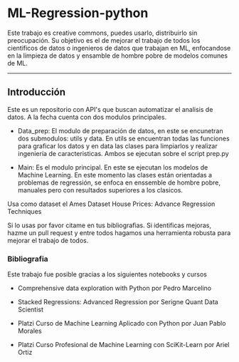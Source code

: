 # ML-Regression-python

Este trabajo es creative commons, puedes usarlo, distribuirlo sin preocupación. Su objetivo es el de mejorar el trabajo de todos los cientificos de datos o ingenieros de datos que trabajan en ML, enfocandose en la limpieza de datos y ensamble de hombre pobre de modelos comunes de ML. 

---

## Introducción

Este es un repositorio con API's que buscan automatizar el analisis de datos. A la fecha cuenta con dos modulos principales.

* Data_prep: El modulo de preparación de datos, en este se encunetran dos submodulos: utils y data.
En utils se encuentran todas las funciones para graficar los datos y en data las clases para limpiarlos y realizar ingeniería de caracteristicas. Ambos se ejecutan sobre el script prep.py

* Main: Es el modulo principal. En este se ejecutan los modelos de Machine Learning. En este momento las clases están orientadas a problemas de regressión, se enfoca en enssemble de hombre pobre, manuales pero con resultados superiores a los clasicos.

Usa como dataset el Ames Dataset House Prices: Advance Regression Techniques

Si lo usas por favor citame en tus bibliografias. Si identificas mejoras, hazme un pull request y entre todos hagamos una herramienta robusta para mejorar el trabajo de todos.

### Bibliografia

Este trabajo fue posible gracias a los siguientes notebooks y cursos

* Comprehensive data exploration with Python por Pedro Marcelino

* Stacked Regressions: Advanced Regression por Serigne Quant Data Scientist 

* Platzi Curso de Machine Learning Aplicado con Python por Juan Pablo Morales

* Platzi Curso Profesional de Machine Learning con SciKit-Learn por Ariel Ortiz
